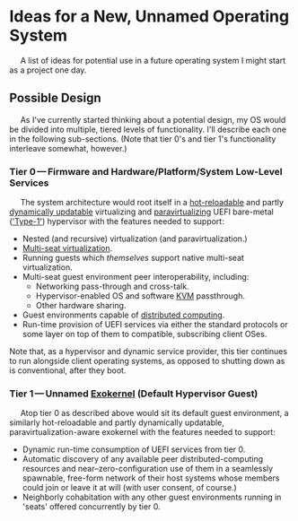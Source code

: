 # Ideas for a New, Unnamed Operating System

&nbsp;&nbsp;&nbsp;&nbsp;&nbsp;A list of ideas for potential use in a future operating system I might start as a project one day.  

## Possible Design

&nbsp;&nbsp;&nbsp;&nbsp;&nbsp;As I've currently started thinking about a potential design, my OS would be divided into multiple, tiered levels of functionality.  I'll describe each one in the following sub-sections.  (Note that tier 0's and tier 1's functionality interleave somewhat, however.)  

### Tier 0&thinsp;—&thinsp;Firmware and Hardware/Platform/System Low-Level Services

&nbsp;&nbsp;&nbsp;&nbsp;&nbsp;The system architecture would root itself in a [hot-reloadable](https://en.wikipedia.org/wiki/Hot_swapping#Software) and partly [dynamically updatable](https://en.wikipedia.org/wiki/Dynamic_software_updating) virtualizing and [paravirtualizing](https://en.wikipedia.org/wiki/Paravirtualization) UEFI bare-metal (['Type-1'](https://en.wikipedia.org/wiki/Hypervisor#Classification)) hypervisor with the features needed to support:  

 - Nested (and recursive) virtualization (and paravirtualization.)  
 - [Multi-seat virtualization](https://en.wikipedia.org/wiki/Multiseat_desktop_virtualization).  
 - Running guests which _themselves_ support native multi-seat virtualization.  
 - Multi-seat guest environment peer interoperability, including:  
   - Networking pass-through and cross-talk.  
   - Hypervisor-enabled OS and software [KVM](https://en.wikipedia.org/wiki/KVM_switch) passthrough.  
   - Other hardware sharing.  
 - Guest environments capable of [distributed computing](https://en.wikipedia.org/wiki/Distributed_computing).  
 - Run-time provision of UEFI services via either the standard protocols or some layer on top of them to compatible, subscribing client OSes.  

Note that, as a hypervisor and dynamic service provider, this tier continues to run alongside client operating systems, as opposed to shutting down as is conventional, after they boot.  

### Tier 1&thinsp;—&thinsp;Unnamed [Exokernel](https://en.wikipedia.org/wiki/Kernel_(operating_system)#Exokernels) (Default Hypervisor Guest)

&nbsp;&nbsp;&nbsp;&nbsp;&nbsp;Atop tier 0 as described above would sit its default guest environment, a similarly hot-reloadable and partly dynamically updatable, paravirtualization-aware exokernel with the features needed to support:  

 - Dynamic run-time consumption of UEFI services from tier 0.  
 - Automatic discovery of any available peer distributed-computing resources and near–zero-configuration use of them in a seamlessly spawnable, free-form network of their host systems whose members could join or leave it at will (with user consent, of course.)  
 - Neighborly cohabitation with any other guest environments running in 'seats' offered concurrently by tier 0.  